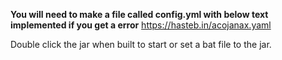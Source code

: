 **You will need to make a file called config.yml with below text implemented if you get a error**
https://hasteb.in/acojanax.yaml


Double click the jar when built to start or set a bat file to the jar.
